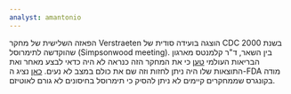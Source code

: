 ```yaml
---
analyst: amantonio
---
```


הפאזה השלישית של מחקר Verstraeten הוצגה בועידה סודית של CDC בשנת 2000 שהוקדשה לתימרוסל (Simpsonwood meeting). בין השאר, ד"ר קלמנטס מארגון הבריאות העולמי [טען](http://thinktwice.com/simpsonwood.pdf) כי את המחקר הזה כנראה לא היה כדאי לבצע מאחר ואת התוצאות שלו היה ניתן לחזות וזה שם את כולם במצב לא נעים.
[כאן](https://www.youtube.com/watch?v=Yd3xdAp9_Zk) נציג ה-FDA מודה בקונגרס שממחקרים קיימים לא ניתן להסיק כי תימרוסל בחיסונים לא גורם לאוטיזם.
